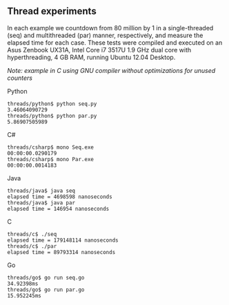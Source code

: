 ## Thread experiments

In each example we countdown from 80 million by 1 in a single-threaded (seq) and multithreaded (par) manner, respectively, and measure the elapsed time for each case. These tests were compiled and executed on an Asus Zenbook UX31A, Intel Core i7 3517U 1.9 GHz dual core with hyperthreading, 4 GB RAM, running Ubuntu 12.04 Desktop.

*Note: example in C using GNU compiler without optimizations for unused counters*

Python
```
threads/python$ python seq.py
3.46064090729
threads/python$ python par.py
5.86907505989
```

C#
```
threads/csharp$ mono Seq.exe
00:00:00.0290179
threads/csharp$ mono Par.exe
00:00:00.0014183
```

Java
```
threads/java$ java seq
elapsed time = 4698598 nanoseconds
threads/java$ java par
elapsed time = 146954 nanoseconds
```

C
```
threads/c$ ./seq
elapsed time = 179148114 nanoseconds
threads/c$ ./par
elapsed time = 89793314 nanoseconds
```

Go
```
threads/go$ go run seq.go
34.92398ms
threads/go$ go run par.go
15.952245ms
```
